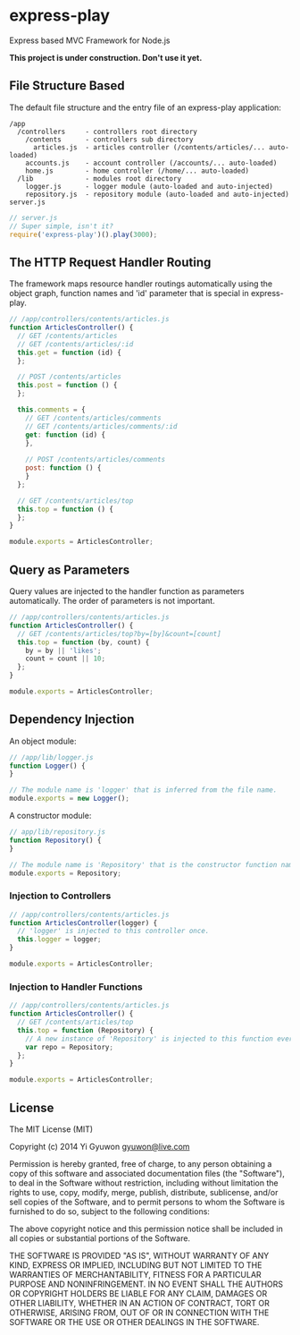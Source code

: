# express-play

Express based MVC Framework for Node.js

**This project is under construction. Don't use it yet.**

## File Structure Based

The default file structure and the entry file of an express-play application:
```
/app
  /controllers     - controllers root directory
    /contents      - controllers sub directory
      articles.js  - articles controller (/contents/articles/... auto-loaded)
    accounts.js    - account controller (/accounts/... auto-loaded)
    home.js        - home controller (/home/... auto-loaded)
  /lib             - modules root directory
    logger.js      - logger module (auto-loaded and auto-injected)
    repository.js  - repository module (auto-loaded and auto-injected)
server.js
```

```javascript
// server.js
// Super simple, isn't it?
require('express-play')().play(3000);
```

## The HTTP Request Handler Routing

The framework maps resource handler routings automatically using the object graph, function names and 'id' parameter that is special in express-play.
```javascript
// /app/controllers/contents/articles.js
function ArticlesController() {
  // GET /contents/articles
  // GET /contents/articles/:id
  this.get = function (id) {
  };

  // POST /contents/articles
  this.post = function () {
  };

  this.comments = {
    // GET /contents/articles/comments
    // GET /contents/articles/comments/:id
    get: function (id) {
    },
    
    // POST /contents/articles/comments
    post: function () {
    }
  };

  // GET /contents/articles/top
  this.top = function () {
  };
}

module.exports = ArticlesController;
```

## Query as Parameters

Query values are injected to the handler function as parameters automatically. The order of parameters is not important.
```javascript
// /app/controllers/contents/articles.js
function ArticlesController() {
  // GET /contents/articles/top?by=[by]&count=[count]
  this.top = function (by, count) {
    by = by || 'likes';
    count = count || 10;
  };
}

module.exports = ArticlesController;
```

## Dependency Injection

An object module:
```javascript
// /app/lib/logger.js
function Logger() {
}

// The module name is 'logger' that is inferred from the file name.
module.exports = new Logger();
```

A constructor module:
```javascript
// app/lib/repository.js
function Repository() {
}

// The module name is 'Repository' that is the constructor function name.
module.exports = Repository;
```

### Injection to Controllers
```javascript
// /app/controllers/contents/articles.js
function ArticlesController(logger) {
  // 'logger' is injected to this controller once.
  this.logger = logger;
}

module.exports = ArticlesController;
```

### Injection to Handler Functions
```javascript
// /app/controllers/contents/articles.js
function ArticlesController() {
  // GET /contents/articles/top
  this.top = function (Repository) {
    // A new instance of 'Repository' is injected to this function everytime the handler is called.
    var repo = Repository;
  };
}

module.exports = ArticlesController;
```

## License

The MIT License (MIT)

Copyright (c) 2014 Yi Gyuwon <gyuwon@live.com>

Permission is hereby granted, free of charge, to any person obtaining a copy
of this software and associated documentation files (the "Software"), to deal
in the Software without restriction, including without limitation the rights
to use, copy, modify, merge, publish, distribute, sublicense, and/or sell
copies of the Software, and to permit persons to whom the Software is
furnished to do so, subject to the following conditions:

The above copyright notice and this permission notice shall be included in
all copies or substantial portions of the Software.

THE SOFTWARE IS PROVIDED "AS IS", WITHOUT WARRANTY OF ANY KIND, EXPRESS OR
IMPLIED, INCLUDING BUT NOT LIMITED TO THE WARRANTIES OF MERCHANTABILITY,
FITNESS FOR A PARTICULAR PURPOSE AND NONINFRINGEMENT. IN NO EVENT SHALL THE
AUTHORS OR COPYRIGHT HOLDERS BE LIABLE FOR ANY CLAIM, DAMAGES OR OTHER
LIABILITY, WHETHER IN AN ACTION OF CONTRACT, TORT OR OTHERWISE, ARISING FROM,
OUT OF OR IN CONNECTION WITH THE SOFTWARE OR THE USE OR OTHER DEALINGS IN
THE SOFTWARE.
